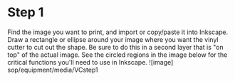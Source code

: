 # Step 1
Find the image you want to print, and import or copy/paste it into Inkscape. Draw a rectangle or ellipse around your image where you want the vinyl cutter to cut out the shape. Be sure to do this in a second layer that is "on top" of the actual image. See the circled regions in the image below for the critical functions you'll need to use in Inkscape.
![image] sop/equipment/media/VCstep1
